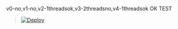 v0-no,v1-no,v2-1threadsok,v3-2threadsno,v4-1threadsok
OK TEST
> [![Deploy](https://www.heroku.com/deploy/button.png)](https://dashboard.heroku.com/new?template=https://github.com/Crashartu/test1)


